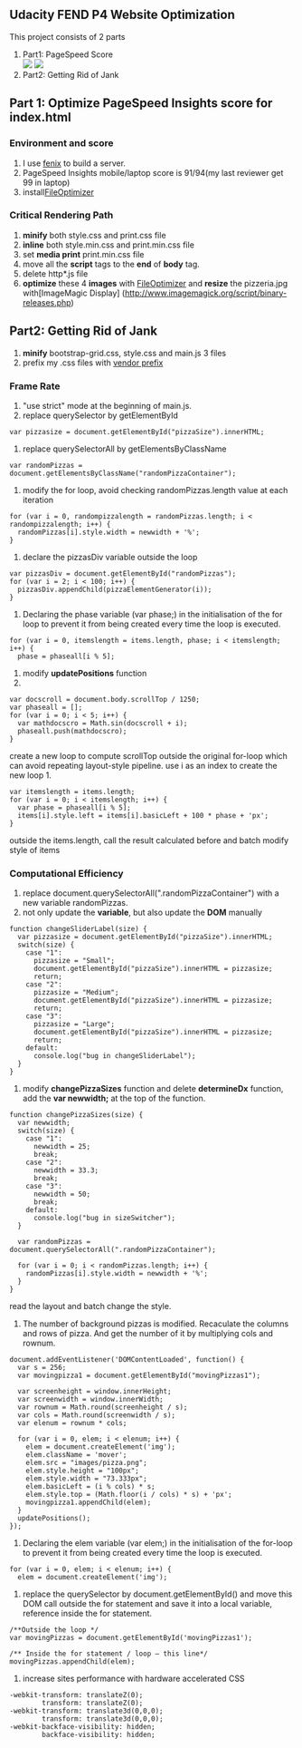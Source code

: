 ## Udacity FEND P4 Website Optimization

This project consists of 2 parts
1. Part1: PageSpeed Score  
![](http://oktwqa7br.bkt.clouddn.com/Udacity/FEND/performance/image/Mobile-PageSpeed.png?imageslim)
![](http://oktwqa7br.bkt.clouddn.com/Udacity/FEND/performance/image/Desktop-PageSpeed.png?imageslim)
1. Part2: Getting Rid of Jank

## Part 1: Optimize PageSpeed Insights score for index.html

### Environment and score
1. I use [fenix](http://fenixwebserver.com/)
to build a server.
1. PageSpeed Insights mobile/laptop score is 91/94(my last reviewer get 99 in laptop)
1. install[FileOptimizer](http://nikkhokkho.sourceforge.net/static.php?page=FileOptimizer)

### Critical Rendering Path
1. **minify** both style.css and print.css file
1. **inline** both style.min.css and print.min.css file
1. set **media print** print.min.css file
1. move all the **script** tags to the **end** of **body** tag.
1. delete http*.js file
1. **optimize** these 4 **images** with [FileOptimizer](http://nikkhokkho.sourceforge.net/static.php?page=FileOptimizer) and **resize** the pizzeria.jpg with[ImageMagic Display] (http://www.imagemagick.org/script/binary-releases.php)

## Part2: Getting Rid of Jank

1. **minify** bootstrap-grid.css, style.css and main.js 3 files
1. prefix my .css files with [vendor prefix](http://autoprefixer.github.io/)

### Frame Rate
1. "use strict" mode at the beginning of main.js.
1. replace querySelector by getElementById
```
var pizzasize = document.getElementById("pizzaSize").innerHTML;
```
1. replace querySelectorAll by getElementsByClassName
```
var randomPizzas = document.getElementsByClassName("randomPizzaContainer");
```
1. modify the for loop, avoid checking randomPizzas.length value at each iteration
```
for (var i = 0, randompizzalength = randomPizzas.length; i < randompizzalength; i++) {
  randomPizzas[i].style.width = newwidth + '%';
}
```
1. declare the pizzasDiv variable outside the loop
```
var pizzasDiv = document.getElementById("randomPizzas");
for (var i = 2; i < 100; i++) {
  pizzasDiv.appendChild(pizzaElementGenerator(i));
}
```
1. Declaring the phase variable (var phase;) in the initialisation of the for loop to prevent it from being created every time the loop is executed.
```
for (var i = 0, itemslength = items.length, phase; i < itemslength; i++) {
  phase = phaseall[i % 5];
```
1. modify **updatePositions** function
1. 
```
var docscroll = document.body.scrollTop / 1250;
var phaseall = [];
for (var i = 0; i < 5; i++) {
  var mathdocscro = Math.sin(docscroll + i);
  phaseall.push(mathdocscro);
}
```
  create a new loop to compute scrollTop outside the original for-loop which can avoid repeating layout-style pipeline.
  use i as an index to create the new loop
1. 
```
var itemslength = items.length;
for (var i = 0; i < itemslength; i++) {
  var phase = phaseall[i % 5];
  items[i].style.left = items[i].basicLeft + 100 * phase + 'px';
}
```
outside the items.length, call the result calculated before and batch modify style of items

### Computational Efficiency
1. replace document.querySelectorAll(".randomPizzaContainer") with a new variable randomPizzas.
1. not only update the **variable**, but also update the **DOM** manually
```
function changeSliderLabel(size) {
  var pizzasize = document.getElementById("pizzaSize").innerHTML;
  switch(size) {
    case "1":
      pizzasize = "Small";
      document.getElementById("pizzaSize").innerHTML = pizzasize;
      return;
    case "2":
      pizzasize = "Medium";
      document.getElementById("pizzaSize").innerHTML = pizzasize;
      return;
    case "3":
      pizzasize = "Large";
      document.getElementById("pizzaSize").innerHTML = pizzasize;
      return;
    default:
      console.log("bug in changeSliderLabel");
  }
}
```
1. modify **changePizzaSizes** function and delete **determineDx** function,
add the **var newwidth;** at the top of the function.
```
function changePizzaSizes(size) {
  var newwidth;
  switch(size) {
    case "1":
      newwidth = 25;
      break;
    case "2":
      newwidth = 33.3;
      break;
    case "3":
      newwidth = 50;
      break;
    default:
      console.log("bug in sizeSwitcher");
  }

  var randomPizzas = document.querySelectorAll(".randomPizzaContainer");

  for (var i = 0; i < randomPizzas.length; i++) {
    randomPizzas[i].style.width = newwidth + '%';
  }
}
```
read the layout and batch change the style.
1. The number of background pizzas is modified. Recaculate the columns and rows of pizza. And get the number of it by multiplying cols and rownum.
```
document.addEventListener('DOMContentLoaded', function() {
  var s = 256;
  var movingpizza1 = document.getElementById("movingPizzas1");

  var screenheight = window.innerHeight;
  var screenwidth = window.innerWidth;
  var rownum = Math.round(screenheight / s);
  var cols = Math.round(screenwidth / s);
  var elenum = rownum * cols;

  for (var i = 0, elem; i < elenum; i++) {
    elem = document.createElement('img');
    elem.className = 'mover';
    elem.src = "images/pizza.png";
    elem.style.height = "100px";
    elem.style.width = "73.333px";
    elem.basicLeft = (i % cols) * s;
    elem.style.top = (Math.floor(i / cols) * s) + 'px';
    movingpizza1.appendChild(elem);
  }
  updatePositions();
});
```
1. Declaring the elem variable (var elem;) in the initialisation of the for-loop to prevent it from being created every time the loop is executed.
```
for (var i = 0, elem; i < elenum; i++) {
  elem = document.createElement('img');
```
1. replace the querySelector by document.getElementById() and move this DOM call outside the for statement and save it into a local variable, reference inside the for statement.

```
/**Outside the loop */
var movingPizzas = document.getElementById('movingPizzas1');

/** Inside the for statement / loop – this line*/
movingPizzas.appendChild(elem);
```
1. increase sites performance with hardware accelerated CSS
```
-webkit-transform: translateZ(0);
        transform: translateZ(0);
-webkit-transform: translate3d(0,0,0);
        transform: translate3d(0,0,0);
-webkit-backface-visibility: hidden;
        backface-visibility: hidden;
```

